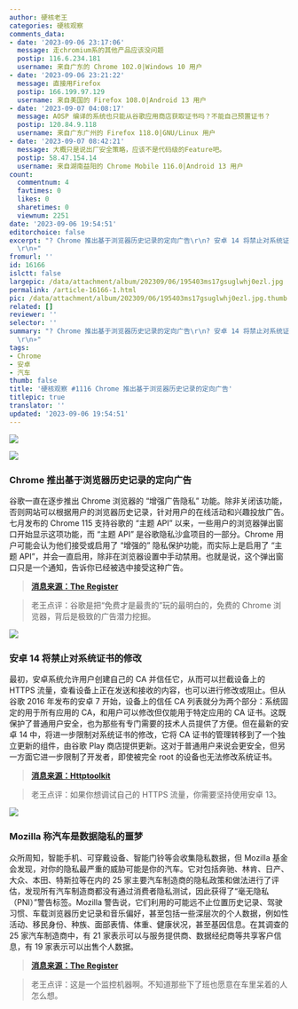 ```yaml
---
author: 硬核老王
categories: 硬核观察
comments_data:
- date: '2023-09-06 23:17:06'
  message: 走chromium系的其他产品应该没问题
  postip: 116.6.234.181
  username: 来自广东的 Chrome 102.0|Windows 10 用户
- date: '2023-09-06 23:21:22'
  message: 直接用Firefox
  postip: 166.199.97.129
  username: 来自美国的 Firefox 108.0|Android 13 用户
- date: '2023-09-07 04:08:17'
  message: AOSP 编译的系统也只能从谷歌应用商店获取证书吗？不能自己预置证书？
  postip: 120.84.9.118
  username: 来自广东广州的 Firefox 118.0|GNU/Linux 用户
- date: '2023-09-07 08:42:21'
  message: 大概只是说出厂安全策略，应该不是代码级的Feature吧。
  postip: 58.47.154.14
  username: 来自湖南益阳的 Chrome Mobile 116.0|Android 13 用户
count:
  commentnum: 4
  favtimes: 0
  likes: 0
  sharetimes: 0
  viewnum: 2251
date: '2023-09-06 19:54:51'
editorchoice: false
excerpt: "? Chrome 推出基于浏览器历史记录的定向广告\r\n? 安卓 14 将禁止对系统证书的修改\r\n? Mozilla 称汽车是数据隐私的噩梦\r\n»
  \r\n»"
fromurl: ''
id: 16166
islctt: false
largepic: /data/attachment/album/202309/06/195403ms17gsuglwhj0ezl.jpg
permalink: /article-16166-1.html
pic: /data/attachment/album/202309/06/195403ms17gsuglwhj0ezl.jpg.thumb.jpg
related: []
reviewer: ''
selector: ''
summary: "? Chrome 推出基于浏览器历史记录的定向广告\r\n? 安卓 14 将禁止对系统证书的修改\r\n? Mozilla 称汽车是数据隐私的噩梦\r\n»
  \r\n»"
tags:
- Chrome
- 安卓
- 汽车
thumb: false
title: '硬核观察 #1116 Chrome 推出基于浏览器历史记录的定向广告'
titlepic: true
translator: ''
updated: '2023-09-06 19:54:51'
---
```


![](/data/attachment/album/202309/06/195403ms17gsuglwhj0ezl.jpg)


![](/data/attachment/album/202309/06/195414i6jjbcdpcgzhnm86.jpg)


### Chrome 推出基于浏览器历史记录的定向广告


谷歌一直在逐步推出 Chrome 浏览器的 “增强广告隐私” 功能。除非关闭该功能，否则网站可以根据用户的浏览器历史记录，针对用户的在线活动和兴趣投放广告。七月发布的 Chrome 115 支持谷歌的 “主题 API” 以来，一些用户的浏览器弹出窗口开始显示这项功能，而 “主题 API” 是谷歌隐私沙盒项目的一部分。Chrome 用户可能会认为他们接受或启用了 “增强的” 隐私保护功能，而实际上是启用了 “主题 API”，并会一直启用，除非在浏览器设置中手动禁用。也就是说，这个弹出窗口只是一个通知，告诉你已经被选中接受这种广告。



> 
> **[消息来源：The Register](https://www.theregister.com/2023/09/06/google_privacy_popup_chrome/)**
> 
> 
> 



> 
> 老王点评：谷歌是把“免费才是最贵的”玩的最明白的，免费的 Chrome 浏览器，背后是极致的广告潜力挖掘。
> 
> 
> 


![](/data/attachment/album/202309/06/195424r898yifq8fifye2f.jpg)


### 安卓 14 将禁止对系统证书的修改


最初，安卓系统允许用户创建自己的 CA 并信任它，从而可以拦截设备上的 HTTPS 流量，查看设备上正在发送和接收的内容，也可以进行修改或阻止。但从谷歌 2016 年发布的安卓 7 开始，设备上的信任 CA 列表就分为两个部分：系统固定的用于所有应用的 CA，和用户可以修改但仅能用于特定应用的 CA 证书。这既保护了普通用户安全，也为那些有专门需要的技术人员提供了方便。但在最新的安卓 14 中，将进一步限制对系统证书的修改，它将 CA 证书的管理转移到了一个独立更新的组件，由谷歌 Play 商店提供更新。这对于普通用户来说会更安全，但另一方面它进一步限制了开发者，即使被完全 root 的设备也无法修改系统证书。



> 
> **[消息来源：Httptoolkit](https://httptoolkit.com/blog/android-14-breaks-system-certificate-installation/)**
> 
> 
> 



> 
> 老王点评：如果你想调试自己的 HTTPS 流量，你需要坚持使用安卓 13。
> 
> 
> 


![](/data/attachment/album/202309/06/195439lt4lltdvl94gcgf9.jpg)


### Mozilla 称汽车是数据隐私的噩梦


众所周知，智能手机、可穿戴设备、智能门铃等会收集隐私数据，但 Mozilla 基金会发现，对你的隐私最严重的威胁可能是你的汽车。它对包括奔驰、林肯、日产、大众、本田、特斯拉等在内的 25 家主要汽车制造商的隐私政策和做法进行了评估，发现所有汽车制造商都没有通过消费者隐私测试，因此获得了“毫无隐私（PNI）”警告标签。Mozilla 警告说，它们利用的可能远不止位置历史记录、驾驶习惯、车载浏览器历史记录和音乐偏好，甚至包括一些深层次的个人数据，例如性活动、移民身份、种族、面部表情、体重、健康状况，甚至基因信息。在其调查的 25 家汽车制造商中，有 21 家表示可以与服务提供商、数据经纪商等共享客户信息，有 19 家表示可以出售个人数据。



> 
> **[消息来源：The Register](https://www.theregister.com/2023/09/06/mozilla_vehicle_data_privacy/)**
> 
> 
> 



> 
> 老王点评：这是一个监控机器啊。不知道那些下了班也愿意在车里呆着的人怎么想。
> 
> 
>